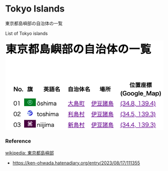 Tokyo Islands
===============

東京都島嶼部の自治体の一覧

List of Tokyo islands

![tokyo Islands](https://github.com/ohwada/World_Countries/blob/main/japan_municipaliy/tokyo/tokyo_islands/screenshots/tokyo_islands_list.png)


### Reference

[wikipedia: 東京都島嶼部](https://ja.wikipedia.org/wiki/%E6%9D%B1%E4%BA%AC%E9%83%BD%E5%B3%B6%E5%B6%BC%E9%83%A8)
- https://ken-ohwada.hatenadiary.org/entry/2023/08/17/111355